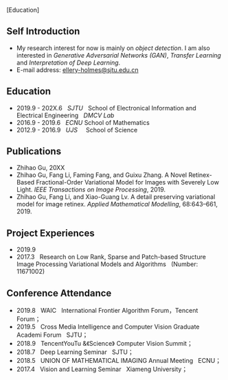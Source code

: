 [Education]
## Self Introduction
- My research interest for now is mainly on _object detection_. I am also interested in _Generative Adversarial Networks (GAN)_, _Transfer Learning_ and _Interpretation of Deep Learning_.  
- E-mail address: ellery-holmes@sjtu.edu.cn

## Education
- 2019.9 - 202X.6 &nbsp;   _SJTU_ &nbsp; School of Electronical Information and Electrical Engineering &nbsp;  _DMCV Lab_  
- 2016.9 - 2019.6 &nbsp;   _ECNU_         School of Mathematics
- 2012.9 - 2016.9 &nbsp;   _UJS_  &nbsp;&nbsp;&nbsp; School of Science

## Publications
* Zhihao Gu,   20XX  
* Zhihao Gu, Fang Li, Faming Fang, and Guixu Zhang. A Novel Retinex-Based Fractional-Order Variational Model for Images with Severely Low Light. *IEEE Transactions on Image Processing*, 2019.  
* Zhihao Gu, Fang Li, and Xiao-Guang Lv. A detail preserving variational model for image retinex. *Applied Mathematical Modelling*, 68:643–661, 2019.

## Project Experiences
- 2019.9  
- 2017.3 &nbsp; Research on Low Rank, Sparse and Patch-based Structure Image Processing Variational Models and Algorithms  &nbsp; (Number: 11671002)

## Conference Attendance
- 2019.8 &nbsp; WAIC &nbsp; International Frontier Algorithm Forum，Tencent Forum；  
- 2019.5 &nbsp; Cross Media Intelligence and Computer Vision Graduate Academi Forum &nbsp; SJTU；  
- 2018.9 &nbsp; TencentYouTu &《Science》 Computer Vision Summit；  
- 2018.7 &nbsp; Deep Learning Seminar &nbsp; SJTU；  
- 2018.5 &nbsp; UNION OF MATHEMATICAL IMAGING Annual Meeting &nbsp; ECNU；  
- 2017.4 &nbsp; Vision and Learning Seminar &nbsp; Xiameng University；  



